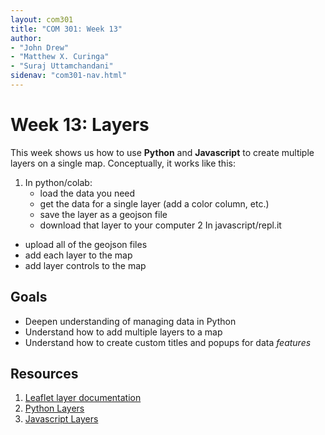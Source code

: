 ```yaml
---
layout: com301
title: "COM 301: Week 13"
author:
- "John Drew"
- "Matthew X. Curinga"
- "Suraj Uttamchandani"
sidenav: "com301-nav.html"
---
```


Week 13: Layers
========================
This week shows us how to use **Python** and **Javascript**
to create multiple layers on a single map. Conceptually,
it works like this:

1. In python/colab:
   - load the data you need
   - get the data for a single layer (add a color column, etc.)
   - save the layer as a geojson file
   - download that layer to your computer
2 In javascript/repl.it
  - upload all of the geojson files
  - add each layer to the map
  - add layer controls to the map

Goals
-----
- Deepen understanding of managing data in Python
- Understand how to add multiple layers to a map
- Understand how to create custom titles and popups
  for data _features_



Resources
----------
1. [Leaflet layer documentation](https://leafletjs.com/examples/layers-control/)
2. [Python Layers](https://colab.research.google.com/drive/1my9wtApuAxYjSBC6q9A0SbOtnsDQ_Ej-?usp=sharing)
3. [Javascript Layers](https://replit.com/@mcuringa/Census-Layers#maps.js)
